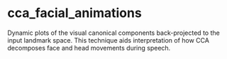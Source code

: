 # cca_facial_animations
Dynamic plots of the visual canonical components back-projected to the input landmark space. This technique aids interpretation of how CCA decomposes face and head movements during speech.
